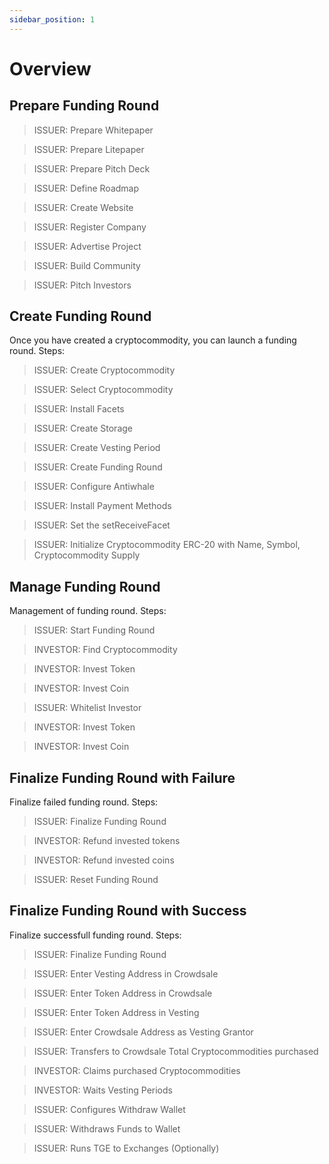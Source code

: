 ```yaml
---
sidebar_position: 1
---
```


# Overview

## Prepare Funding Round

> ISSUER: Prepare Whitepaper

> ISSUER: Prepare Litepaper

> ISSUER: Prepare Pitch Deck

> ISSUER: Define Roadmap

> ISSUER: Create Website

> ISSUER: Register Company

> ISSUER: Advertise Project

> ISSUER: Build Community

> ISSUER: Pitch Investors

## Create Funding Round

Once you have created a cryptocommodity, you can launch a funding round. Steps:

> ISSUER: Create Cryptocommodity

> ISSUER: Select Cryptocommodity

> ISSUER: Install Facets

> ISSUER: Create Storage

> ISSUER: Create Vesting Period

> ISSUER: Create Funding Round

> ISSUER: Configure Antiwhale

> ISSUER: Install Payment Methods

> ISSUER: Set the setReceiveFacet

> ISSUER: Initialize Cryptocommodity ERC-20 with Name, Symbol, Cryptocommodity Supply

## Manage Funding Round

Management of funding round. Steps:

> ISSUER: Start Funding Round

> INVESTOR: Find Cryptocommodity

> INVESTOR: Invest Token

> INVESTOR: Invest Coin

> ISSUER: Whitelist Investor

> INVESTOR: Invest Token

> INVESTOR: Invest Coin

## Finalize Funding Round with Failure

Finalize failed funding round. Steps:

> ISSUER: Finalize Funding Round

> INVESTOR: Refund invested tokens

> INVESTOR: Refund invested coins

> ISSUER: Reset Funding Round

## Finalize Funding Round with Success

Finalize successfull funding round. Steps:

> ISSUER: Finalize Funding Round

> ISSUER: Enter Vesting Address in Crowdsale

> ISSUER: Enter Token Address in Crowdsale

> ISSUER: Enter Token Address in Vesting

> ISSUER: Enter Crowdsale Address as Vesting Grantor

> ISSUER: Transfers to Crowdsale Total Cryptocommodities purchased 

> INVESTOR: Claims purchased Cryptocommodities

> INVESTOR: Waits Vesting Periods

> ISSUER: Configures Withdraw Wallet

> ISSUER: Withdraws Funds to Wallet

> ISSUER: Runs TGE to Exchanges (Optionally)
